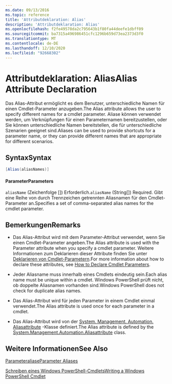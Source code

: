 ```yaml
---
ms.date: 09/13/2016
ms.topic: reference
title: 'Attributdeklaration: Alias'
description: 'Attributdeklaration: Alias'
ms.openlocfilehash: f2fe49578da2c795643b1f80fa44deefe1dbff09
ms.sourcegitcommit: ba7315a496986451cfc1296b659d73ea2373d3f0
ms.translationtype: MT
ms.contentlocale: de-DE
ms.lasthandoff: 12/10/2020
ms.locfileid: "92668302"
---
```

# <a name="alias-attribute-declaration"></a><span data-ttu-id="b2929-103">Attributdeklaration: Alias</span><span class="sxs-lookup"><span data-stu-id="b2929-103">Alias Attribute Declaration</span></span>

<span data-ttu-id="b2929-104">Das Alias-Attribut ermöglicht es dem Benutzer, unterschiedliche Namen für einen Cmdlet-Parameter anzugeben.</span><span class="sxs-lookup"><span data-stu-id="b2929-104">The Alias attribute allows the user to specify different names for a cmdlet parameter.</span></span> <span data-ttu-id="b2929-105">Aliase können verwendet werden, um Verknüpfungen für einen Parameternamen bereitzustellen, oder Sie können unterschiedliche Namen bereitstellen, die für unterschiedliche Szenarien geeignet sind.</span><span class="sxs-lookup"><span data-stu-id="b2929-105">Aliases can be used to provide shortcuts for a parameter name, or they can provide different names that are appropriate for different scenarios.</span></span>

## <a name="syntax"></a><span data-ttu-id="b2929-106">Syntax</span><span class="sxs-lookup"><span data-stu-id="b2929-106">Syntax</span></span>

```csharp
[Alias(aliasNames)]
```

#### <a name="parameters"></a><span data-ttu-id="b2929-107">Parameter</span><span class="sxs-lookup"><span data-stu-id="b2929-107">Parameters</span></span>

<span data-ttu-id="b2929-108">`aliasName` (Zeichenfolge []) Erforderlich.</span><span class="sxs-lookup"><span data-stu-id="b2929-108">`aliasName` (String[]) Required.</span></span> <span data-ttu-id="b2929-109">Gibt eine Reihe von durch Trennzeichen getrennten Aliasnamen für den Cmdlet-Parameter an.</span><span class="sxs-lookup"><span data-stu-id="b2929-109">Specifies a set of comma-separated alias names for the cmdlet parameter.</span></span>

## <a name="remarks"></a><span data-ttu-id="b2929-110">Bemerkungen</span><span class="sxs-lookup"><span data-stu-id="b2929-110">Remarks</span></span>

- <span data-ttu-id="b2929-111">Das Alias-Attribut wird mit dem Parameter-Attribut verwendet, wenn Sie einen Cmdlet-Parameter angeben.</span><span class="sxs-lookup"><span data-stu-id="b2929-111">The Alias attribute is used with the Parameter attribute when you specify a cmdlet parameter.</span></span> <span data-ttu-id="b2929-112">Weitere Informationen zum Deklarieren dieser Attribute finden Sie unter [Deklarieren von Cmdlet-Parametern](./how-to-declare-cmdlet-parameters.md).</span><span class="sxs-lookup"><span data-stu-id="b2929-112">For more information about how to declare these attributes, see [How to Declare Cmdlet Parameters](./how-to-declare-cmdlet-parameters.md).</span></span>

- <span data-ttu-id="b2929-113">Jeder Aliasname muss innerhalb eines Cmdlets eindeutig sein.</span><span class="sxs-lookup"><span data-stu-id="b2929-113">Each alias name must be unique within a cmdlet.</span></span> <span data-ttu-id="b2929-114">Windows PowerShell prüft nicht, ob doppelte Aliasnamen vorhanden sind.</span><span class="sxs-lookup"><span data-stu-id="b2929-114">Windows PowerShell does not check for duplicate alias names.</span></span>

- <span data-ttu-id="b2929-115">Das Alias-Attribut wird für jeden Parameter in einem Cmdlet einmal verwendet.</span><span class="sxs-lookup"><span data-stu-id="b2929-115">The Alias attribute is used once for each parameter in a cmdlet.</span></span>

- <span data-ttu-id="b2929-116">Das Alias-Attribut wird von der [System. Management. Automation. Aliasattribute](/dotnet/api/System.Management.Automation.AliasAttribute) -Klasse definiert.</span><span class="sxs-lookup"><span data-stu-id="b2929-116">The Alias attribute is defined by the [System.Management.Automation.Aliasattribute](/dotnet/api/System.Management.Automation.AliasAttribute) class.</span></span>

## <a name="see-also"></a><span data-ttu-id="b2929-117">Weitere Informationen</span><span class="sxs-lookup"><span data-stu-id="b2929-117">See Also</span></span>

[<span data-ttu-id="b2929-118">Parameteraliase</span><span class="sxs-lookup"><span data-stu-id="b2929-118">Parameter Aliases</span></span>](./parameter-aliases.md)

[<span data-ttu-id="b2929-119">Schreiben eines Windows PowerShell-Cmdlets</span><span class="sxs-lookup"><span data-stu-id="b2929-119">Writing a Windows PowerShell Cmdlet</span></span>](./writing-a-windows-powershell-cmdlet.md)
